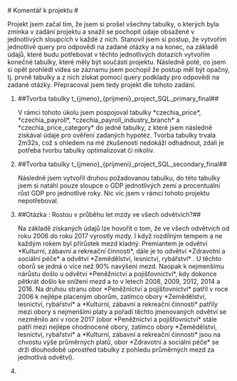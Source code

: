 \# Komentář k projektu \#

Projekt jsem začal tím, že jsem si prošel všechny tabulky, o kterých byla zmínka v zadání projektu a snažil se pochopit údaje obsažené v jednotlivých sloupcích v každé z nich. Stanovil jsem si postup, že vytvořím jednotlivé query pro odpovědi na zadané otázky a na konec, na základě údajů, které budu potřebovat v těchto jednotlivých dotazích vytvořím konečné tabulky, které měly být součástí projektu. Následně poté, co jsem si opět prohlédl videa se záznamu jsem pochopil že postup měl být opačný, tj. prvně tabulky a z nich získat pomocí query podklady pro odpovědi na zadané otázky. Přepracoval jsem tedy projekt dle tohoto zadání.

1.  \#\#Tvorba tabulky t_{jmeno}_{prijmeni}_project_SQL_primary_final\#\#

    V rámci tohoto úkolu jsem pospojoval tabulky \*czechia_price\*, \*czechia_payroll\*, \*czechia_payroll_industry_branch\* a \*czechia_price_category\* do jedné tabulky, z které jsem následně získával údaje pro ověření zadaných hypotéz. Tvorba tabulky trvala 2m32s, což s ohledem na mé zkušenosti nedokáži odhadnout, zdali je potřeba tvorbu tabulky optimalizovat či nikoliv.

2.  \#\#Tvorba tabulky t_{jmeno}_{prijmeni}_project_SQL_secondary_final\#\#

    Následně jsem vytvořil druhou požadovanou tabulku, do této tabulky jsem si natáhl pouze sloupce o GDP jednotlivých zemí a procentuální růst GDP pro jednotlivé roky. Nic víc jsem v rámci tohoto projektu nepotřeboval.

3.  \#\#Otázka : Rostou v průběhu let mzdy ve všech odvětvích?\#\#

    Na základě získaných údajů lze hovořit o tom, že ve všech odvětvích od roku 2006 do roku 2017 vyrostly mzdy. I když rozdílným tempem a ne každým rokem byl přírůstek mezd kladný. Premiantem je odvětví \*Kulturní, zábavní a rekreační činnosti\*, dále je to odvětví \*Zdravotní a sociální péče\* a odvětví \*Zemědělství, lesnictví, rybářství\* . U těchto oborů se jedná o více než 90% navýšení mezd. Naopak k nejmenšímu nárůstu došlo u odvětví \*Peněžnictví a pojišťovnictví\*, kdy dokonce pětkrát došlo ke snížení mezd a to v letech 2008, 2009, 2012, 2014 a 2016. Na druhou stranu obor \*Peněžnictví a pojišťovnictví\* patřil v roce 2006 k nejlépe placeným oborům, zatímco obory \*Zemědělství, lesnictví, rybářství\* a \*Kulturní, zábavní a rekreační činnosti\* patřily mezi obory s nejmenšími platy a pořadí těchto jmenovaných odvětví se nezměnilo ani v roce 2017 (obor \*Peněžnictví a pojišťovnictví\* stále patří mezi nejlépe ohodnocené obory, zatímco obory \*Zemědělství, lesnictví, rybářství\* a \*Kulturní, zábavní a rekreační činnosti\* jsou na chvostu výše průměrných platů, obor \*Zdravotní a sociální péče\* se drží dlouhodobě uprostřed tabulky z pohledu průměrných mezd za jednotlivá odvětví).

4.  
